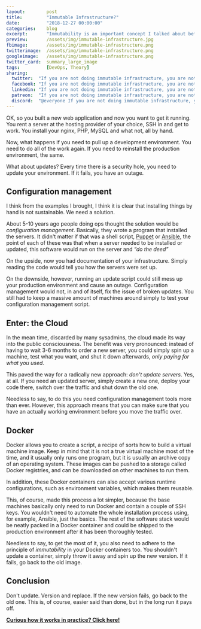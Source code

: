 ```yaml
---
layout:        post
title:         "Immutable Infrastructure?"
date:          "2018-12-27 00:00:00"
categories:    blog
excerpt:       "Immutability is an important concept I talked about before. But how do we apply it to infrastructure?"
preview:       /assets/img/immutable-infrastructure.jpg
fbimage:       /assets/img/immutable-infrastructure.png
twitterimage:  /assets/img/immutable-infrastructure.png
googleimage:   /assets/img/immutable-infrastructure.png
twitter_card:  summary_large_image
tags:          [DevOps, Theory]
sharing:
  twitter:  "If you are not doing immutable infrastructure, you are not doing #DevOps. Care to learn more?" 
  facebook: "If you are not doing immutable infrastructure, you are not doing #DevOps. Care to learn more?"
  linkedin: "If you are not doing immutable infrastructure, you are not doing DevOps. Care to learn more?"
  patreon:  "If you are not doing immutable infrastructure, you are not doing DevOps. Care to learn more?"
  discord:  "@everyone If you are not doing immutable infrastructure, you are not doing DevOps. Care to learn more?"
---
```


OK, so you built a new web application and now you want to get it running. You rent a server at the hosting provider of
your choice, SSH in and get to work. You install your nginx, PHP, MySQL and what not, all by hand.

Now, what happens if you need to pull up a development environment. You need to do all of the work again. If you need to
reinstall the production environment, the same.

What about updates? Every time there is a security hole, you need to update your environment. If it fails, you have an
outage.

## Configuration management

I think from the examples I brought, I think it is clear that installing things by hand is not sustainable. We need a
solution.

About 5-10 years ago people doing ops thought the solution would be *configuration management*. Basically, they wrote
a program that installed the servers. It didn't matter if that was a shell script,
[Puppet](https://puppet.com/) or [Ansible](https://www.ansible.com/), the point of each of these was that when
a server needed to be installed or updated, this software would run on the server and *&ldquo;do the deed&rdquo;*

On the upside, now you had documentation of your infrastructure. Simply reading the code would tell you how the servers
were set up.

On the downside, however, running an update script could still mess up your production environment and cause an outage.
Configuration management would not, in and of itself, fix the issue of broken updates. You still had to keep a massive
amount of machines around simply to test your configuration management script. 

## Enter: the Cloud

In the mean time, discarded by many sysadmins, the cloud made its way into the public consciousness. The benefit
was very pronounced: instead of having to wait 3-6 months to order a new server, you could simply spin up a machine,
test what you want, and shut it down afterwards, *only paying for what you used*.

This paved the way for a radically new approach: *don't update servers*. Yes, at all. If you need an updated server,
simply create a new one, deploy your code there, switch over the traffic and shut down the old one.

Needless to say, to do this you need configuration management tools more than ever. However, this approach means that
you can make sure that you have an actually working environment before you move the traffic over.

## Docker

Docker allows you to create a script, a recipe of sorts how to build a virtual machine image. Keep in mind that it is
not a true virtual machine most of the time, and it usually only runs one program, but it is usually an archive copy of
an operating system. These images can be pushed to a storage called Docker registries, and can be downloaded on other
machines to run them.

In addition, these Docker containers can also accept various runtime configurations, such as environment variables,
which makes them reusable.   

This, of course, made this process a lot simpler, because the base machines basically only need to run Docker and
contain a couple of SSH keys. You wouldn't need to automate the whole installation process using, for example, Ansible,
just the basics. The rest of the software stack would be neatly packed in a Docker container and could be shipped to the
production environment after it has been thoroughly tested.

Needless to say, to get the most of it, you also need to adhere to the principle of *immutability* in your Docker
containers too. You shouldn't update a container, simply throw it away and spin up the new version. If it fails,
go back to the old image.

## Conclusion

Don't update. Version and replace. If the new version fails, go back to the old one. This is, of course, easier said
than done, but in the long run it pays off.

[**Curious how it works in practice? Click here!**](/blog/immutable-infra-1)